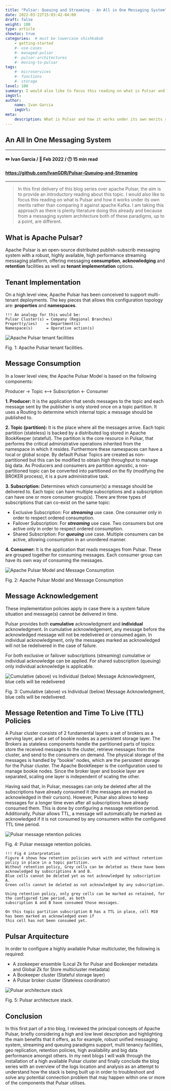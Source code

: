 ```yaml
---
title: "Pulsar: Queuing and Streaming - An All in One Messaging System"
date: 2022-03-22T15:03:42-04:00
draft: false
weight: 100
type: article
showtoc: true
categories:  # must be lowercase shishkabob
    - getting-started
    #- use-cases
    #- managed-pulsar
    #- pulsar-architectures
    #- moving-to-pulsar
tags:
    #- microservices
    #- functions
    #- storage
level: 100
summary: I would also like to focus this reading on what is Pulsar and how it works under its own merits rather than comparing it against apache Kafka. I am taking this approach as there is plenty literature doing this already and because from a messaging system architecture both of these paradigms, up to a point, are different.
imgUrl:
author:
    name: Ivan Garcia
    imgUrl:
meta:
    description: What is Pulsar and how it works under its own merits rather than comparing it against apache Kafka. I am taking this approach as there is plenty literature doing this already and because from a messaging system architecture both of these paradigms, up to a point, are different.
---
```


## An All In One Messaging System

---
#### :pencil2: Ivan Garcia / :calendar: Feb 2022 / :clock2: 15 min read
#### https://github.com/IvanGDR/Pulsar-Queuing-and-Streaming
---

>In this first delivery of this blog series over apache Pulsar, the aim is to provide an introductory reading about this topic.
I would also like to focus this reading on what is Pulsar and how it works under its own merits rather than comparing it against apache Kafka. I am taking this approach as there is plenty literature doing this already and because from a messaging system architecture both of these paradigms, up to a point, are different.

## What is Apache Pulsar?

Apache Pulsar is an open-source distributed publish-subscrib messaging system with a robust, highly available, high performance streaming messaging platform, offering messaging **consumption**, **acknowledging** and **retention** facilities as well as **tenant implementation** options.

## **Tenant Implementation**

On a high level view, Apache Pulsar has been conceived to support multi-tenant deployments. The key pieces that allows this configuration topology are: **properties** and **namespaces**.

```
!!! An analogy for this would be:
Pulsar Cluster(s) = Company (Regional Branches)
Propert(y/ies)    = Department(s)
Namespace(s)      = Operative action(s)
```

![ Apache Pulsar tenant facilities](https://user-images.githubusercontent.com/67383481/154675909-bac357fe-895e-444b-8727-e120ca1ed2bc.png)

Fig. 1: Apache Pulsar tenant facilities.

## **Message Consumption**

In a lower level view, the Apache Pulsar Model is based on the following components:

Producer -> Topic <--> Subscription <- Consumer

**1. Producer:** It is the application that sends messages to the topic and each message sent by the publisher is only stored once on a topic partition. It uses a Routing to determine which internal topic a message should be published to.

**2. Topic (partition):** It is the place where all the messages arrive. Each topic partition (stateless) is backed by a distributed log stored in Apache BookKeeper (stateful). The partition is the core resource in Pulsar, that performs the critical administrative operations inherited from the namespace in which it resides. Furthermore these namespaces can have a local or global scope. By default Pulsar Topics are created as non-partitioned but this can be modified to obtain high throughput to manage big data. As Producers and consumers are partition agnostic, a non-partitioned topic can be converted into partitioned on the fly (modifying the BROKER process), it is a pure administrative task.

**3. Subscription:** Determines which consumer(s) a message should be delivered to. Each topic can have multiple subscriptions and a subscription can have one or more consumer group(s). There are three types of subscriptions that can co-exist on the same topic:

- Exclusive Subscription: For ***streaming*** use case. One consumer only in order to respect ordered consumption.
- Failover Subscription: For ***streaming*** use case. Two consumers but one active only in order to respect ordered consumption.
- Shared Subscription: For ***queuing*** use case. Multiple consumers can be active, allowing consumption in an unordered manner.

**4. Consumer:** It is the application that reads messages from Pulsar. These are grouped together for consuming messages. Each consumer group can have its own way of consuming the messages.

![Apache Pulsar Model and Message Consumption]("https://user-images.githubusercontent.com/67383481/154716613-59cbf35e-cf4f-45ff-bc58-69478348b31e.png)

Fig. 2: Apache Pulsar Model and Message Consumption

## **Message Acknowledgement**

These implementation policies apply in case there is a system failure situation and message(s) cannot be delivered in time. 

Pulsar provides both **cumulative** acknowledgment and **individual** acknowledgment. In cumulative acknowledgement, any message before the acknowledged message will not be redelivered or consumed again. In individual acknowledgment, only the messages marked as acknowledged will not be redelivered in the case of failure. 

For both exclusive or failover subscriptions (streaming) cumulative or individual acknowledge can be applied. For shared subscription (queuing) only individual acknowledge is applicable.

![Cumulative (above) vs Individual (below) Message Acknowledgment, blue cells will be redelivered](https://user-images.githubusercontent.com/67383481/154717167-c0d6053a-60e3-4416-bc38-9e5ba0323bd3.png)

Fig. 3: Cumulative (above) vs Individual (below) Message Acknowledgment, blue cells will be redelivered.

## **Message Retention and Time To Live (TTL) Policies**

A Pulsar cluster consists of 2 fundamental layers: a set of brokers as a serving layer, and a set of bookie nodes as a persistent storage layer. The Brokers as stateless components handle the partitioned parts of topics: store the received messages to the cluster, retrieve messages from the cluster, and send to the consumers on demand. The physical storage of the messages is handled by “bookie” nodes, which are the persistent storage for the Pulsar cluster. The Apache BookKeeper is the configuration used to manage bookie nodes. Since the broker layer and bookie layer are separated, scaling one layer is independent of scaling the other.

Having said that, in Pulsar, messages can only be deleted after all the subscriptions have already consumed it (the messages are marked as acknowledged in their cursors). However, Pulsar also allows to keep messages for a longer time even after all subscriptions have already consumed them. This is done by configuring a message retention period.
Additionally, Pulsar allows TTL, a message will automatically be marked as acknowledged if it is not consumed by any consumers within the configured TTL time period.

![Pulsar message retention policies](https://user-images.githubusercontent.com/67383481/154717370-aa95330b-c0ac-4171-b500-5d8c6b3120a7.png)

Fig. 4: Pulsar message retention policies.

```
!!! Fig 4 interpretation
Figure 4 shows how retention policies work with and without retention policy in place in a topic partition.
Without retention policy, Grey cells can be deleted as these have been acknowledged by subscriptions A and B. 
Blue cells cannot be deleted yet as not acknowledged by subscription A. 
Green cells cannot be deleted as not acknowledged by any subscription.

Using retention policy, only grey cells can be marked as retained, for the configured time period, as both 
subscription A and B have consumed those messages.

On this topic partition subscription B has a TTL in place, cell M10 has been marked as acknowledged even if
this cell has not been consumed yet.
```

## **Pulsar Arquitecture**

In order to configure a highly available Pulsar multicluster, the following is required:

- A zookeeper ensemble (Local Zk for Pulsar and Bookeeper metadata and Global Zk for Store multicluster metadata)
- A Bookeeper cluster (Stateful storage layer)
- A Pulsar broker cluster (Stateless coordinator)

![Pulsar architecture stack](https://user-images.githubusercontent.com/67383481/154717565-1270b79e-352f-4a89-a051-5ccec5037926.png)

Fig. 5: Pulsar architecture stack.

## Conclusion

In this first part of a trio blog, I reviewed the principal concepts of Apache Pulsar, briefly considering a high and low level description and highlighting the main benefits that it offers, as for example, robust unified messaging system, streaming and queuing paradigms support, multi tenancy facilities, geo replication, retention policies, high availability and big data performance amongst others.
In my next blogs I will walk through the installation of a high available Pulsar cluster and finally conclude the blog series with an overview of the logs location and analysis as an attempt to understand how the stack is being built up in order to troubleshoot and solve any potential connection problem that may happen within one or more of the components that Pulsar utilises.
